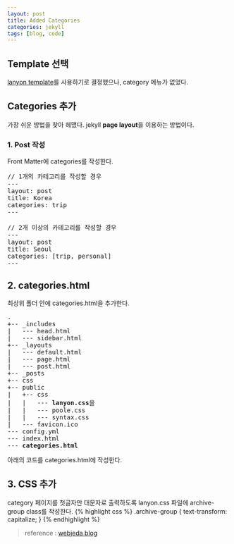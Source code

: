 ```yaml
---
layout: post
title: Added Categories
categories: jekyll
tags: [blog, code]
---
```


## Template 선택
[lanyon template](https://github.com/poole/lanyon)를 사용하기로 결정했으나, category 메뉴가 없었다.

## Categories 추가
가장 쉬운 방법을 찾아 헤맸다. jekyll **page layout**을 이용하는 방법이다.

### 1. Post 작성
Front Matter에 categories를 작성한다.

<pre>
// 1개의 카테고리를 작성할 경우
---
layout: post
title: Korea
categories: trip
---

// 2개 이상의 카테고리를 작성할 경우
---
layout: post
title: Seoul
categories: [trip, personal]
---
</pre>

## 2. categories.html
최상위 폴더 안에 categories.html을 추가한다.
<pre>
.
+-- _includes
|	--- head.html
|	--- sidebar.html
+-- _layouts
|	--- default.html
|	--- page.html
|	--- post.html
+-- _posts
+-- css
+-- public
|	+-- css
|	|	--- <span style="font-weight: bold;">lanyon.css</span>을
|	|	--- poole.css
|	|	--- syntax.css
|	--- favicon.ico
--- config.yml
--- index.html
--- <span style="font-weight: bold;">categories.html</span>
</pre>

아래의 코드를 categories.html에 작성한다.
<script src="https://gist.github.com/pinstinct/d1fb2de8abc54b4a218ca0a201e49cd5.js"></script>


## 3. CSS 추가
category 페이지를 첫글자만 대문자로 출력하도록 lanyon.css 파일에 archive-group class를 작성한다.
{% highlight css %}
.archive-group {
  text-transform: capitalize;
}
{% endhighlight %}


> reference : [webjeda blog](https://blog.webjeda.com/jekyll-categories/)
